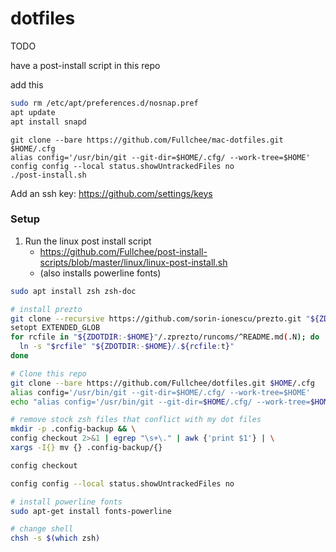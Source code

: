 # dotfiles

TODO

have a post-install script in this repo

add this
```sh
sudo rm /etc/apt/preferences.d/nosnap.pref
apt update
apt install snapd
```

```
git clone --bare https://github.com/Fullchee/mac-dotfiles.git $HOME/.cfg
alias config='/usr/bin/git --git-dir=$HOME/.cfg/ --work-tree=$HOME'
config config --local status.showUntrackedFiles no
./post-install.sh
```

Add an ssh key: https://github.com/settings/keys

### Setup
1. Run the linux post install script
   * https://github.com/Fullchee/post-install-scripts/blob/master/linux/linux-post-install.sh
   * (also installs powerline fonts)

```bash
sudo apt install zsh zsh-doc

# install prezto
git clone --recursive https://github.com/sorin-ionescu/prezto.git "${ZDOTDIR:-$HOME}/.zprezto"
setopt EXTENDED_GLOB
for rcfile in "${ZDOTDIR:-$HOME}"/.zprezto/runcoms/^README.md(.N); do
  ln -s "$rcfile" "${ZDOTDIR:-$HOME}/.${rcfile:t}"
done

# Clone this repo
git clone --bare https://github.com/Fullchee/dotfiles.git $HOME/.cfg
alias config='/usr/bin/git --git-dir=$HOME/.cfg/ --work-tree=$HOME'
echo "alias config='/usr/bin/git --git-dir=$HOME/.cfg/ --work-tree=$HOME'" >> $HOME/.bashrc

# remove stock zsh files that conflict with my dot files
mkdir -p .config-backup && \
config checkout 2>&1 | egrep "\s+\." | awk {'print $1'} | \
xargs -I{} mv {} .config-backup/{}

config checkout

config config --local status.showUntrackedFiles no

# install powerline fonts
sudo apt-get install fonts-powerline

# change shell
chsh -s $(which zsh)
```
